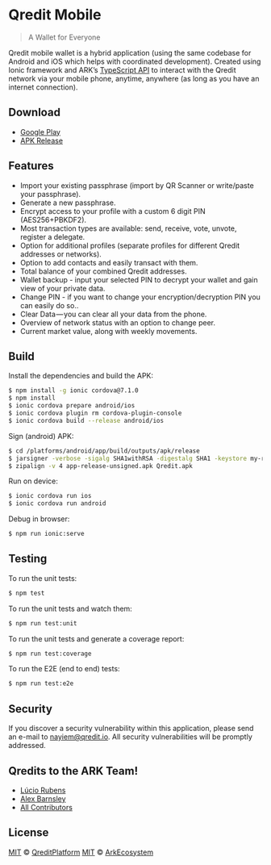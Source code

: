 # Qredit Mobile


> A Wallet for Everyone

Qredit mobile wallet is a hybrid application (using the same codebase for Android and iOS which helps with coordinated development). Created using Ionic framework and ARK’s [TypeScript API](https://github.com/ArkEcosystem/ark-ts) to interact with the Qredit network via your mobile phone, anytime, anywhere (as long as you have an internet connection).

## Download

- [Google Play](https://play.google.com/store/apps/details?id=io.qredit.wallet.mobile)
- [APK Release](https://github.com/HodlerCompany/mobile-wallet/releases)


## Features

- Import your existing passphrase (import by QR Scanner or write/paste your passphrase).
- Generate a new passphrase.
- Encrypt access to your profile with a custom 6 digit PIN (AES256+PBKDF2).
- Most transaction types are available: send, receive, vote, unvote, register a delegate.
- Option for additional profiles (separate profiles for different Qredit addresses or networks).
- Option to add contacts and easily transact with them.
- Total balance of your combined Qredit addresses.
- Wallet backup - input your selected PIN to decrypt your wallet and gain view of your private data.
- Change PIN - if you want to change your encryption/decryption PIN you can easily do so..
- Clear Data — you can clear all your data from the phone.
- Overview of network status with an option to change peer.
- Current market value, along with weekly movements.

## Build

Install the dependencies and build the APK:

```bash
$ npm install -g ionic cordova@7.1.0
$ npm install
$ ionic cordova prepare android/ios
$ ionic cordova plugin rm cordova-plugin-console
$ ionic cordova build --release android/ios
```

Sign (android) APK:

```bash
$ cd /platforms/android/app/build/outputs/apk/release
$ jarsigner -verbose -sigalg SHA1withRSA -digestalg SHA1 -keystore my-release-key.keystore app-release-unsigned.apk alias_name
$ zipalign -v 4 app-release-unsigned.apk Qredit.apk
```

Run on device:

```bash
$ ionic cordova run ios
$ ionic cordova run android
```

Debug in browser:

```bash
$ npm run ionic:serve
```

## Testing

To run the unit tests:
```bash
$ npm test
```

To run the unit tests and watch them:
```bash
$ npm run test:unit
```

To run the unit tests and generate a coverage report:
```bash
$ npm run test:coverage
```

To run the E2E (end to end) tests:
```bash
$ npm run test:e2e
```

## Security

If you discover a security vulnerability within this application, please send an e-mail to nayiem@qredit.io. All security vulnerabilities will be promptly addressed.

## Qredits to the ARK Team!

- [Lúcio Rubens](https://github.com/luciorubeens)
- [Alex Barnsley](https://github.com/alexbarnsley)
- [All Contributors](../../contributors)

## License

[MIT](LICENSE) © [QreditPlatform](https://qredit.io)
[MIT](LICENSE) © [ArkEcosystem](https://ark.io)
